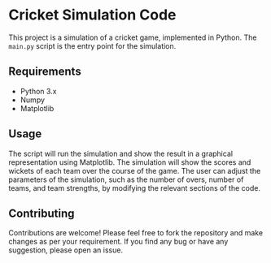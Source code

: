 # Cricket Simulation Code

This project is a simulation of a cricket game, implemented in Python. The `main.py` script is the entry point for the simulation.

## Requirements
- Python 3.x
- Numpy
- Matplotlib

## Usage
The script will run the simulation and show the result in a graphical representation using Matplotlib. The simulation will show the scores and wickets of each team over the course of the game. The user can adjust the parameters of the simulation, such as the number of overs, number of teams, and team strengths, by modifying the relevant sections of the code.

## Contributing

Contributions are welcome! Please feel free to fork the repository and make changes as per your requirement. If you find any bug or have any suggestion, please open an issue.

